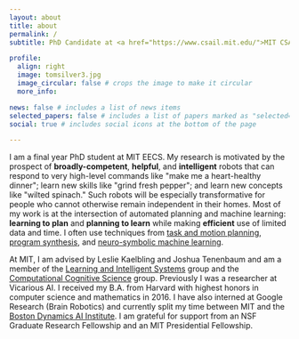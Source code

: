 ```yaml
---
layout: about
title: about
permalink: /
subtitle: PhD Candidate at <a href="https://www.csail.mit.edu/">MIT CSAIL</a>

profile:
  align: right
  image: tomsilver3.jpg
  image_circular: false # crops the image to make it circular
  more_info:

news: false # includes a list of news items
selected_papers: false # includes a list of papers marked as "selected={true}"
social: true # includes social icons at the bottom of the page

---
```

I am a final year PhD student at MIT EECS. My research is motivated by the prospect of <b>broadly-competent</b>, <b>helpful</b>, and <b>intelligent</b> robots that can respond to very high-level commands like "make me a heart-healthy dinner"; learn new skills like "grind fresh pepper"; and learn new concepts like "wilted spinach." Such robots will be especially transformative for people who cannot otherwise remain independent in their homes. Most of my work is at the intersection of automated planning and machine learning: <b>learning to plan</b> and <b>planning to learn</b> while making <b>efficient</b> use of limited data and time. I often use techniques from <a href="https://arxiv.org/abs/2010.01083">task and motion planning</a>, <a href="https://arxiv.org/abs/1904.06317">program synthesis</a>, and <a href="https://arxiv.org/abs/2206.10680">neuro-symbolic machine learning</a>.

At MIT, I am advised by Leslie Kaelbling and Joshua Tenenbaum and am a member of the <a href="https://lis.csail.mit.edu/">Learning and Intelligent Systems</a> group and the <a href="https://cocosci.mit.edu/">Computational Cognitive Science</a> group. Previously I was a researcher at Vicarious AI. I received my B.A. from Harvard with highest honors in computer science and mathematics in 2016. I have also interned at Google Research (Brain Robotics) and currently split my time between MIT and the <a href="https://theaiinstitute.com/">Boston Dynamics AI Institute</a>. I am grateful for support from an NSF Graduate Research Fellowship and an MIT Presidential Fellowship.
